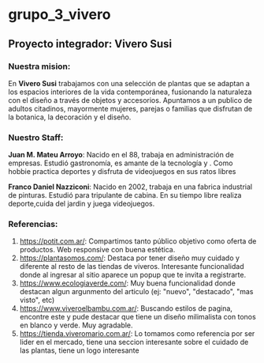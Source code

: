 # grupo_3_vivero

## Proyecto integrador: Vivero Susi


### Nuestra mision:
<!---
puse vivero Susi para tener un nombre mientras armamos el Readme. podemos pensar y debatir otros nombres mas serios 
--->
En **Vivero Susi** trabajamos con una selección de plantas que se adaptan a los espacios interiores de la vida contemporánea, fusionando la naturaleza con el diseño a través de objetos y accesorios. Apuntamos a un publico de adultos citadinos, mayormente mujeres, parejas o familias que disfrutan de la botanica, la decoración y el diseño.

### Nuestro Staff:

**Juan M. Mateu Arroyo**: Nacido en el 88, trabaja en administración de empresas. Estudió gastronomía, es amante de la tecnología y . Como hobbie practica deportes y disfruta de videojuegos en sus ratos libres


**Franco Daniel Nazziconi**: Nacido en 2002, trabaja en una fabrica industrial de pinturas. Estudió para tripulante de cabina. En su tiempo libre realiza deporte,cuida del jardin y juega videojuegos. 

<!---
falta agregar a Irving y Pato
--->


### Referencias:
1. https://potit.com.ar/: Compartimos tanto público objetivo como oferta de productos. Web responsive con buena estética. 
2. https://plantasomos.com/: Destaca por tener diseño muy cuidado y diferente al resto de las tiendas de viveros. Interesante funcionalidad donde al ingresar al sitio aparece un popup que te invita a registrarte.
3. https://www.ecologiaverde.com/: Muy buena funcionalidad donde destacan algun argunmento del articulo (ej: "nuevo", "destacado", "mas visto", etc)
4. https://www.viveroelbambu.com.ar/: Buscando estilos de pagina, encontre este y pude destacar que tiene un diseño milimalista con tonos en blanco y verde. Muy agradable.
5. https://tienda.viveromario.com.ar/:  Lo tomamos como referencia por ser lider en el mercado, tiene una seccion interesante sobre el cuidado de las plantas, tiene un logo interesante
